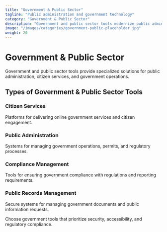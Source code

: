 ```yaml
---
title: "Government & Public Sector"
tagline: "Public administration and government technology"
category: "Government & Public Sector"
description: "Government and public sector tools modernize public administration, improve citizen services, and enhance government operations. These platforms help public organizations deliver better services while maintaining transparency and compliance."
image: "/images/categories/government-public-placeholder.jpg"
weight: 20
---
```


# Government & Public Sector

Government and public sector tools provide specialized solutions for public administration, citizen services, and government operations.

## Types of Government & Public Sector Tools

### Citizen Services
Platforms for delivering online government services and citizen engagement.

### Public Administration
Systems for managing government operations, permits, and regulatory processes.

### Compliance Management
Tools for ensuring government compliance with regulations and reporting requirements.

### Public Records Management
Secure systems for managing government documents and public information requests.

Choose government tools that prioritize security, accessibility, and regulatory compliance.